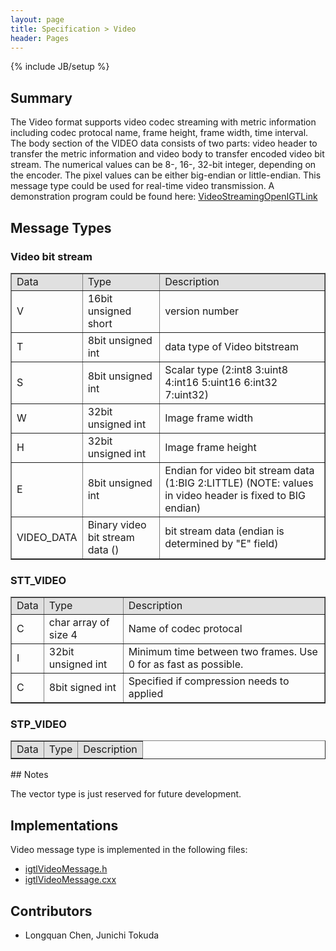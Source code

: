 ```yaml
---
layout: page
title: Specification > Video
header: Pages
---
```

{% include JB/setup %}


## Summary

The Video format supports video codec streaming with metric information including codec protocal name,
frame height, frame width, time interval. The body section of the VIDEO
data consists of two parts: video header to transfer the metric information and video body
to transfer encoded video bit stream. The numerical values can be 8-, 16-, 32-bit integer, depending on the encoder.
The pixel values can be either big-endian or little-endian. This message type could be used for real-time video transmission. 
A demonstration program could be found here: [VideoStreamingOpenIGTLink](https://github.com/openigtlink/VideoStreamingOpenIGTLink)



## Message Types
### Video bit stream

<table border="1" cellpadding="5" cellspacing="0" align="center">
<tr>
<td style="background:#e0e0e0;"> Data
</td><td style="background:#e0e0e0;"> Type
</td><td style="background:#e0e0e0;"> Description
</td></tr>
<tr>
<td align="left"> V
</td><td align="left"> 16bit unsigned short
</td><td align="left"> version number
</td></tr>
<tr>
<td align="left"> T
</td><td align="left"> 8bit unsigned int
</td><td align="left"> data type of Video bitstream 
</td></tr>
<tr>
<td align="left"> S
</td><td align="left"> 8bit unsigned int
</td><td align="left"> Scalar type (2:int8 3:uint8 4:int16 5:uint16 6:int32 7:uint32)
</td></tr>
<tr>
<td align="left"> W
</td><td align="left"> 32bit unsigned int
</td><td align="left"> Image frame width
</td></tr>
<tr>
<td align="left"> H
</td><td align="left"> 32bit unsigned int
</td><td align="left"> Image frame height
</td></tr>
<tr>
<td align="left"> E
</td><td align="left"> 8bit unsigned int
</td><td align="left"> Endian for video bit stream data (1:BIG 2:LITTLE) (NOTE: values in video header is fixed to BIG endian)
</td></tr>
<tr>
<td align="left"> VIDEO_DATA
</td><td align="left"> Binary video bit stream data ()
</td><td align="left"> bit stream data  (endian is determined by "E" field)
</td></tr>
</table>

### STT_VIDEO

<table border="1" cellpadding="5" cellspacing="0" align="center">
<tr>
<td style="background:#e0e0e0;"> Data
</td><td style="background:#e0e0e0;"> Type
</td><td style="background:#e0e0e0;"> Description
</td></tr>
<tr>
<td align="left"> C
</td><td align="left"> char array of size 4
</td><td align="left"> Name of codec protocal 
</td></tr>
<tr>
<td align="left"> I
</td><td align="left"> 32bit unsigned int
</td><td align="left"> Minimum time between two frames. Use 0 for as fast as possible.
</td></tr>
<tr>
<td align="left"> C
</td><td align="left"> 8bit signed int
</td><td align="left"> Specified if compression needs to applied
</td></tr>
</table>

### STP_VIDEO

<table border="1" cellpadding="5" cellspacing="0" align="center">
<tr>
<td style="background:#e0e0e0;"> Data
</td><td style="background:#e0e0e0;"> Type
</td><td style="background:#e0e0e0;"> Description
</td></tr>
</table>
## Notes

The vector type is just reserved for future development.

## Implementations

Video message type is implemented in the following files:

* [igtlVideoMessage.h](https://github.com/openigtlink/OpenIGTLink/blob/VideoStream/Source/igtlVideoMessage.h)
* [igtlVideoMessage.cxx](https://github.com/openigtlink/OpenIGTLink/blob/VideoStream/Source/igtlVideoMessage.cxx)

## Contributors
* Longquan Chen, Junichi Tokuda
